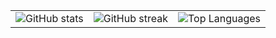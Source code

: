 <table>
  <tr>
    <td>
      <img src="https://github-readme-stats.vercel.app/api?username=samuelbraun04&hide=stars,prs&theme=dark" alt="GitHub stats">
    </td>
    <td>
      <img src="https://streak-stats.demolab.com/?user=samuelbraun04" alt="GitHub streak">
    </td>
    <td>
      <img src="https://github-readme-stats.vercel.app/api/top-langs/?username=samuelbraun04&layout=compact&theme=dark" alt="Top Languages">
    </td>
  </tr>
</table>
